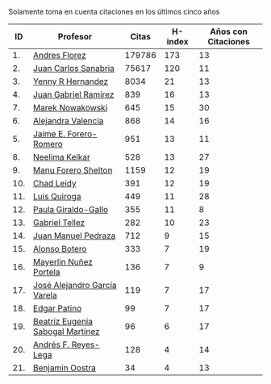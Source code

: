 Solamente toma en cuenta citaciones en los últimos cinco años

| ID |Profesor | Citas | H-index | Años con Citaciones |
| --- | ----  | ----- | --- | --- |
| 1. | [Andres Florez](https://scholar.google.com.co/citations?user=SUG6ga0AAAAJ&hl=en) | 179786 | 173 |  13 | 
| 2. | [Juan Carlos Sanabria](https://scholar.google.com/citations?user=ExNZQTIAAAAJ&hl=en)| 75617 | 120 | 11 |
| 3. | [Yenny R Hernandez](https://scholar.google.com.co/citations?user=KXWwfMMAAAAJ&hl=en) | 8034 | 21 | 13 | 
| 4. | [Juan Gabriel Ramírez](https://scholar.google.com.co/citations?user=q0NfAgEAAAAJ&hl=en) | 839 | 16 | 13 |
| 7. | [Marek Nowakowski](https://scholar.google.com.co/citations?user=ctFaBNQAAAAJ&hl=en) | 645 | 15 | 30 |
| 6. | [Alejandra Valencia](https://scholar.google.com.co/citations?user=7Fa-MFYAAAAJ&hl=en) | 868 | 14 | 16 |
| 5. | [Jaime E. Forero-Romero](https://scholar.google.com.co/citations?user=TLTK6WgAAAAJ&hl=en) | 951 | 13 | 11 |
| 8. | [Neelima Kelkar](https://scholar.google.com.co/citations?user=BMxIj5AAAAAJ&hl=en) | 528 | 13 | 27 |
| 9. | [Manu Forero Shelton](https://scholar.google.com.co/citations?user=0_jvORsAAAAJ&hl=en) | 1159 | 12 | 19 |
| 10. | [Chad Leidy](https://scholar.google.com.co/citations?user=n-rGcH4AAAAJ&hl=en) | 391 | 12 | 19 |
| 11. | [Luis Quiroga](https://scholar.google.com.co/citations?user=PPvfyVwAAAAJ&hl=en) | 449 | 11 | 28 |
| 12. | [Paula Giraldo-Gallo](https://scholar.google.com/citations?user=Gr5FaIoAAAAJ) | 355 | 11 | 8 |
| 13. | [Gabriel Tellez](https://scholar.google.com.co/citations?user=1JHuoIAAAAAJ&hl=en) | 282 | 10 | 23 |
| 14. | [Juan Manuel Pedraza](https://scholar.google.com.co/citations?user=x8-YWMsAAAAJ&hl=en) | 712 | 9 | 15 |
| 15. | [Alonso Botero](https://scholar.google.com.co/citations?user=e06A7mUAAAAJ&hl=en) | 333 | 7 | 19 |
| 16. | [Mayerlin Nuñez Portela](https://scholar.google.com.co/citations?user=znFnm4wAAAAJ&hl=en) | 136 | 7 | 9 |
| 17. | [José Alejandro García Varela](https://scholar.google.com.co/citations?user=iA0H5dgAAAAJ&hl=en) | 119 | 7 | 17 |
| 18. | [Edgar Patino](https://scholar.google.com.co/citations?user=bx4dJNgAAAAJ&hl=en) | 99 | 7 | 17 | 
| 19. | [Beatriz Eugenia Sabogal Martínez](https://scholar.google.com.co/citations?user=T-0RjQYAAAAJ&hl=en) | 96 | 6 | 17 |
| 20. | [Andrés F. Reyes-Lega](https://scholar.google.com.co/citations?user=04V0g64AAAAJ&hl=en) | 128 | 4 | 14 | 
| 21. | [Benjamin Oostra](https://scholar.google.com/citations?user=A-57orIAAAAJ&hl=en&oi=ao)| 34 | 4 | 13 |



